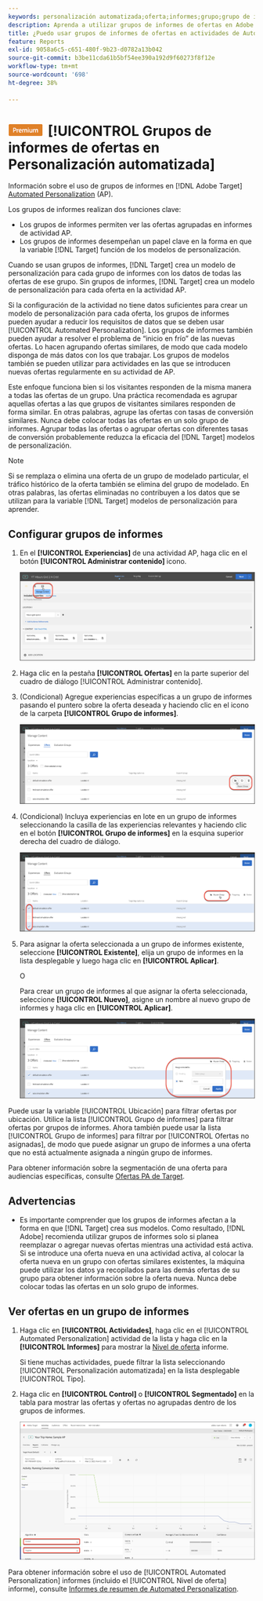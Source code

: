 ```yaml
---
keywords: personalización automatizada;oferta;informes;grupo;grupo de informes;ap
description: Aprenda a utilizar grupos de informes de ofertas en Adobe [!DNL Target] [!UICONTROL Automated Personalization] actividades.
title: ¿Puedo usar grupos de informes de ofertas en actividades de Automated Personalization?
feature: Reports
exl-id: 9058a6c5-c651-480f-9b23-d0782a13b042
source-git-commit: b3be11cda61b5bf54ee390a192d9f60273f8f12e
workflow-type: tm+mt
source-wordcount: '698'
ht-degree: 38%

---
```


# ![PREMIUM](/help/main/assets/premium.png)[!UICONTROL  Grupos de informes de ofertas en Personalización automatizada]

Información sobre el uso de grupos de informes en [!DNL Adobe Target] [Automated Personalization](/help/main/c-activities/t-automated-personalization/automated-personalization.md) (AP).

Los grupos de informes realizan dos funciones clave:

* Los grupos de informes permiten ver las ofertas agrupadas en informes de actividad AP.
* Los grupos de informes desempeñan un papel clave en la forma en que la variable [!DNL Target] función de los modelos de personalización.

Cuando se usan grupos de informes, [!DNL Target] crea un modelo de personalización para cada grupo de informes con los datos de todas las ofertas de ese grupo. Sin grupos de informes, [!DNL Target] crea un modelo de personalización para cada oferta en la actividad AP.

Si la configuración de la actividad no tiene datos suficientes para crear un modelo de personalización para cada oferta, los grupos de informes pueden ayudar a reducir los requisitos de datos que se deben usar [!UICONTROL Automated Personalization]. Los grupos de informes también pueden ayudar a resolver el problema de “inicio en frío” de las nuevas ofertas. Lo hacen agrupando ofertas similares, de modo que cada modelo disponga de más datos con los que trabajar. Los grupos de modelos también se pueden utilizar para actividades en las que se introducen nuevas ofertas regularmente en su actividad de AP.

Este enfoque funciona bien si los visitantes responden de la misma manera a todas las ofertas de un grupo. Una práctica recomendada es agrupar aquellas ofertas a las que grupos de visitantes similares responden de forma similar. En otras palabras, agrupe las ofertas con tasas de conversión similares. Nunca debe colocar todas las ofertas en un solo grupo de informes. Agrupar todas las ofertas o agrupar ofertas con diferentes tasas de conversión probablemente reduzca la eficacia del [!DNL Target] modelos de personalización.

>[!NOTE]
>
>Si se remplaza o elimina una oferta de un grupo de modelado particular, el tráfico histórico de la oferta también se elimina del grupo de modelado. En otras palabras, las ofertas eliminadas no contribuyen a los datos que se utilizan para la variable [!DNL Target] modelos de personalización para aprender.

## Configurar grupos de informes

1. En el **[!UICONTROL Experiencias]** de una actividad AP, haga clic en el botón **[!UICONTROL Administrar contenido]** icono.

   ![Icono Administrar contenido](/help/main/c-reports/assets/ap_manage_content.png)

1. Haga clic en la pestaña **[!UICONTROL Ofertas]** en la parte superior del cuadro de diálogo [!UICONTROL Administrar contenido].
1. (Condicional) Agregue experiencias específicas a un grupo de informes pasando el puntero sobre la oferta deseada y haciendo clic en el icono de la carpeta **[!UICONTROL Grupo de informes]**.

   ![Icono del grupo de informes](/help/main/c-reports/assets/ap_manage_content_2.png)

1. (Condicional) Incluya experiencias en lote en un grupo de informes seleccionando la casilla de las experiencias relevantes y haciendo clic en el botón **[!UICONTROL Grupo de informes]** en la esquina superior derecha del cuadro de diálogo.

   ![Icono del grupo de informes](/help/main/c-reports/assets/ap_manage_content_3.png)

1. Para asignar la oferta seleccionada a un grupo de informes existente, seleccione **[!UICONTROL Existente]**, elija un grupo de informes en la lista desplegable y luego haga clic en **[!UICONTROL Aplicar]**.

   O

   Para crear un grupo de informes al que asignar la oferta seleccionada, seleccione **[!UICONTROL Nuevo]**, asigne un nombre al nuevo grupo de informes y haga clic en **[!UICONTROL Aplicar]**.

   ![Nuevo icono para crear un nuevo grupo de informes](/help/main/c-reports/assets/ap_reporting_groups.png)

Puede usar la variable [!UICONTROL Ubicación] para filtrar ofertas por ubicación. Utilice la lista [!UICONTROL Grupo de informes] para filtrar ofertas por grupos de informes. Ahora también puede usar la lista [!UICONTROL Grupo de informes] para filtrar por [!UICONTROL Ofertas no asignadas], de modo que puede asignar un grupo de informes a una oferta que no está actualmente asignada a ningún grupo de informes.

Para obtener información sobre la segmentación de una oferta para audiencias específicas, consulte [Ofertas PA de Target](/help/main/c-activities/t-automated-personalization/ap-target-offers.md#task_F207ED7A41B84FD39BB6FCBFABF4B23E).

## Advertencias 

* Es importante comprender que los grupos de informes afectan a la forma en que [!DNL Target] crea sus modelos. Como resultado, [!DNL Adobe] recomienda utilizar grupos de informes solo si planea reemplazar o agregar nuevas ofertas mientras una actividad está activa. Si se introduce una oferta nueva en una actividad activa, al colocar la oferta nueva en un grupo con ofertas similares existentes, la máquina puede utilizar los datos ya recopilados para las demás ofertas de su grupo para obtener información sobre la oferta nueva. Nunca debe colocar todas las ofertas en un solo grupo de informes.

## Ver ofertas en un grupo de informes

1. Haga clic en **[!UICONTROL Actividades]**, haga clic en el [!UICONTROL Automated Personalization] actividad de la lista y haga clic en la **[!UICONTROL Informes]** para mostrar la [Nivel de oferta](/help/main/c-reports/personalization-reports/reports-ap.md) informe.

   Si tiene muchas actividades, puede filtrar la lista seleccionando [!UICONTROL Personalización automatizada] en la lista desplegable [!UICONTROL Tipo].

1. Haga clic en **[!UICONTROL Control]** o **[!UICONTROL Segmentado]** en la tabla para mostrar las ofertas y ofertas no agrupadas dentro de los grupos de informes.

   ![Grupos de ofertas: Control y segmentación](/help/main/c-reports/c-report-settings/assets/offer-groups.png)

Para obtener información sobre el uso de [!UICONTROL Automated Personalization] informes (incluido el [!UICONTROL Nivel de oferta] informe), consulte [Informes de resumen de Automated Personalization](/help/main/c-reports/personalization-reports/reports-ap.md).


